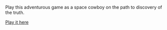 Play this adventurous game as a space cowboy on the path to discovery of the truth.

[Play it here](https://jacobjanzen.itch.io/space-cowboy-simulator)
